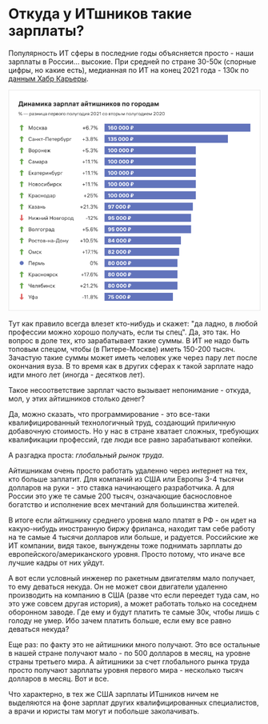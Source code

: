 # Откуда у ИТшников такие зарплаты?

Популярность ИТ сферы в последние годы объясняется просто - наши зарплаты в России... высокие. При средней по стране 30-50к (спорные цифры, но какие есть), медианная по ИТ на конец 2021 года - 130к  по [данным Хабр Карьеры](https://habr.com/ru/article/569026/).

![Медианные зарплаты в ИТ по регионам, по данным Хабр Карьеры](<../.gitbook/assets/image (4).png>)

Тут как правило всегда влезет кто-нибудь и скажет: "да ладно, в любой профессии можно хорошо получать, если ты спец". Да, это так. Но вопрос в доле тех, кто зарабатывает такие суммы. В ИТ не надо быть топовым спецом, чтобы (в Питере-Москве) иметь 150-200 тысяч. Зачастую такие суммы может иметь человек уже через пару лет после окончания вуза. В то время как в других сферах к такой зарплате надо идти много лет (иногда - десятков лет).

Такое несоответствие зарплат часто вызывает непонимание - откуда, мол, у этих айтишников столько денег?

Да, можно сказать, что программирование - это все-таки квалифицированный технологичный труд, создающий приличную добавочную стоимость. Но у нас в стране хватает сложных, требующих квалификации профессий, где люди все равно зарабатывают копейки.&#x20;

А разгадка проста: _глобальный рынок труда_.

Айтишникам очень просто работать удаленно через интернет на тех, кто больше заплатит. Для компаний из США или Европы 3-4 тысячи долларов на руки - это ставка начинающего разработчика. А для России это уже те самые 200 тысяч, означающие баснословное богатство и исполнение всех мечтаний для большинства жителей.

В итоге если айтишнику среднего уровня мало платят в РФ - он идет на какую-нибудь иностранную биржу фриланса, находит там себе работу на те самые 4 тысячи долларов или больше, и радуется. Российские же ИТ компании, видя такое, вынуждены тоже поднимать зарплаты до европейского/американского уровня. Просто потому, что иначе все лучшие кадры от них уйдут.&#x20;

А вот если условный инженер по ракетным двигателям мало получает, то ему деваться некуда. Он не может свои двигатели удаленно производить на компанию в США (разве что если переедет туда сам, но это уже совсем другая история), а может работать только на соседнем оборонном заводе. Где ему и будут платить те самые 30к, чтобы лишь с голоду не умер. Ибо зачем платить больше, если ему все равно деваться некуда?

Еще раз: по факту это не айтишники много получают. Это все остальные в нашей стране получают мало - по 500 долларов в месяц, на уровне страны третьего мира. А айтишники за счет глобального рынка труда просто получают зарплаты уровня первого мира - несколько тысяч долларов в месяц. Вот и все.

Что характерно, в тех же США зарплаты ИТшников ничем не выделяются на фоне зарплат других квалифицированных специалистов, а врачи и юристы там могут и побольше заколачивать.
